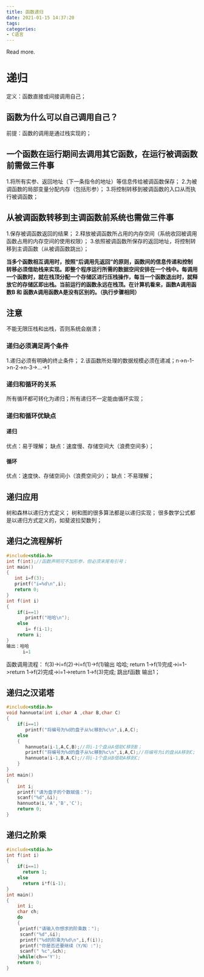```yaml
---
title: 函数递归
date: 2021-01-15 14:37:20
tags:
categories:
- C语言
---
```

Read more.
<!--more-->
# 递归
定义：函数直接或间接调用自己；
## 函数为什么可以自己调用自己？
前提：函数的调用是通过栈实现的；
## 一个函数在运行期间去调用其它函数，在运行被调函数前需做三件事
1.将所有实参、返回地址（下一条指令的地址）等信息传给被调函数保存；
2.为被调函数的局部变量分配内存（包括形参）；
3.将控制转移到被调函数的入口从而执行被调函数；
## 从被调函数转移到主调函数前系统也需做三件事
1.保存被调函数返回的结果；
2.释放被调函数所占用的内存空间（系统收回被调用函数占用的内存空间的使用权限）；
3.依照被调函数所保存的返回地址，将控制转移到主调函数（从被调函数跳出）；

**当多个函数相互调用时，按照“后调用先返回”的原则，函数间的信息传递和控制转移必须借助栈来实现。即整个程序运行所需的数据空间安排在一个栈中。每调用一个函数时，就在栈顶分配一个存储区进行压栈操作，每当一个函数退出时，就释放它的存储区即出栈。当前运行的函数永远在栈顶。在计算机看来，函数A调用函数B 和 函数A调用函数A是没有区别的。（执行步骤相同）**
## 注意
不能无限压栈和出栈，否则系统会崩溃；
### 递归必须满足两个条件
1.递归必须有明确的终止条件；
2.该函数所处理的数据规模必须在递减；n->n-1->n-2->n-3->...->1
### 递归和循环的关系
所有循环都可转化为递归；所有递归不一定能由循环实现；
### 递归和循环优缺点
#### 递归
优点：易于理解；
缺点：速度慢、存储空间大（浪费空间多）；
#### 循环
优点：速度快、存储空间小（浪费空间少）；
缺点：不易理解；
## 递归应用
树和森林以递归方式定义；
树和图的很多算法都是以递归实现；
很多数学公式都是以递归方式定义的，如斐波拉契数列；
## 递归之流程解析
```c
#include<stdio.h>
int f(int);//函数声明可不加形参，但必须末尾有引号；
int main()
{
   int i=f(3);
   printf("i=%d\n",i);
   return 0;
}
int f(int i)
{
    if(i==1)
       printf("哈哈\n");
    else
       i= f(i-1);
    return i;
}
输出：哈哈
      i=1
```
函数调用流程：
f(3)->i=f(2)->i=f(1)->f(1)输出 哈哈;
return 1->f(1)完成->i=1->return 1->f(2)完成->i=1->return 1->f(3)完成;
跳出f函数 输出1；
## 递归之汉诺塔
```c
#include<stdio.h>
void hannuota(int i,char A ,char B,char C)
{
    if(i==1)
       printf("将编号为%d的盘子从%c移到%c\n",i,A,C);
    else
    {
       hannuota(i-1,A,C,B);//将i-1个盘从A借助C移到B；
       printf("将编号为%d的盘子从%c移到%c\n",i,A,C);//将编号为i的盘从A移到C;
       hannuota(i-1,B,A,C);//将i-1个盘从B借助A移到C;
    }
}
int main()
{
    int i;
    printf("请为盘子的个数赋值：");
    scanf("%d",&i);
    hannuota(i,'A','B','C');
    return 0;
}
```
## 递归之阶乘
```c
#include<stdio.h>
int f(int i)
{
    if(i==1)
      return 1;
    else
      return i*f(i-1);
}
int main()
{
    int i;
    char ch;
    do
    {
     printf("请输入你想求的阶乘数：");
     scanf("%d",&i);
     printf("%d的阶乘为%d\n",i,f(i));
     printf("你是否还要继续（Y/N）:");
     scanf(" %c",&ch);
    }while(ch=='Y');
    return 0;
}
```